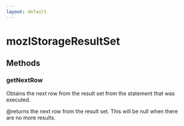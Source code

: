 ```yaml
---
layout: default
---
```


# mozIStorageResultSet #

## Methods ##

### getNextRow ###
  
Obtains the next row from the result set from the statement that was  
executed.  
  
@returns the next row from the result set.  This will be null when there  
         are no more results.  
  
